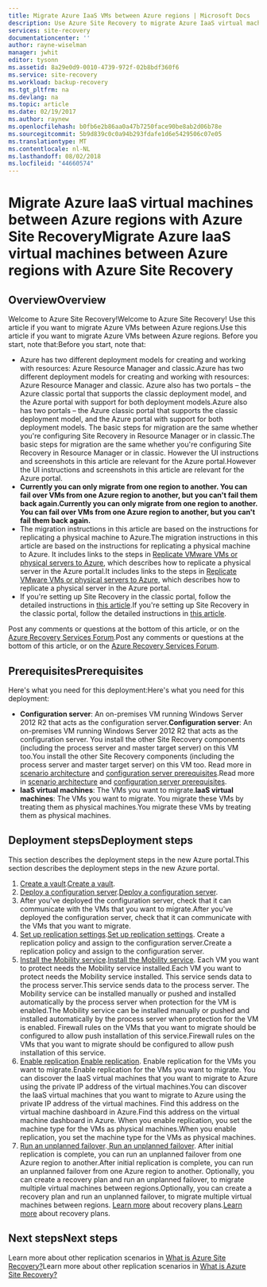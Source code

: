 ```yaml
---
title: Migrate Azure IaaS VMs between Azure regions | Microsoft Docs
description: Use Azure Site Recovery to migrate Azure IaaS virtual machines from one Azure region to another.
services: site-recovery
documentationcenter: ''
author: rayne-wiselman
manager: jwhit
editor: tysonn
ms.assetid: 8a29e0d9-0010-4739-972f-02b8bdf360f6
ms.service: site-recovery
ms.workload: backup-recovery
ms.tgt_pltfrm: na
ms.devlang: na
ms.topic: article
ms.date: 02/19/2017
ms.author: raynew
ms.openlocfilehash: b0fb6e2b86aa0a47b7250face90be8ab2d06b78e
ms.sourcegitcommit: 5b9d839c0c0a94b293fdafe1d6e5429506c07e05
ms.translationtype: MT
ms.contentlocale: nl-NL
ms.lasthandoff: 08/02/2018
ms.locfileid: "44660574"
---
```

# <a name="migrate-azure-iaas-virtual-machines-between-azure-regions-with-azure-site-recovery"></a><span data-ttu-id="99375-103">Migrate Azure IaaS virtual machines between Azure regions with Azure Site Recovery</span><span class="sxs-lookup"><span data-stu-id="99375-103">Migrate Azure IaaS virtual machines between Azure regions with Azure Site Recovery</span></span>
## <a name="overview"></a><span data-ttu-id="99375-104">Overview</span><span class="sxs-lookup"><span data-stu-id="99375-104">Overview</span></span>
<span data-ttu-id="99375-105">Welcome to Azure Site Recovery!</span><span class="sxs-lookup"><span data-stu-id="99375-105">Welcome to Azure Site Recovery!</span></span> <span data-ttu-id="99375-106">Use this article if you want to migrate Azure VMs between Azure regions.</span><span class="sxs-lookup"><span data-stu-id="99375-106">Use this article if you want to migrate Azure VMs between Azure regions.</span></span> <span data-ttu-id="99375-107">Before you start, note that:</span><span class="sxs-lookup"><span data-stu-id="99375-107">Before you start, note that:</span></span>

* <span data-ttu-id="99375-108">Azure has two different deployment models for creating and working with resources: Azure Resource Manager and classic.</span><span class="sxs-lookup"><span data-stu-id="99375-108">Azure has two different deployment models for creating and working with resources: Azure Resource Manager and classic.</span></span> <span data-ttu-id="99375-109">Azure also has two portals – the Azure classic portal that supports the classic deployment model, and the Azure portal with support for both deployment models.</span><span class="sxs-lookup"><span data-stu-id="99375-109">Azure also has two portals – the Azure classic portal that supports the classic deployment model, and the Azure portal with support for both deployment models.</span></span> <span data-ttu-id="99375-110">The basic steps for migration are the same whether you're configuring Site Recovery in Resource Manager or in classic.</span><span class="sxs-lookup"><span data-stu-id="99375-110">The basic steps for migration are the same whether you're configuring Site Recovery in Resource Manager or in classic.</span></span> <span data-ttu-id="99375-111">However the UI instructions and screenshots in this article are relevant for the Azure portal.</span><span class="sxs-lookup"><span data-stu-id="99375-111">However the UI instructions and screenshots in this article are relevant for the Azure portal.</span></span>
* <span data-ttu-id="99375-112">**Currently you can only migrate from one region to another. You can fail over VMs from one Azure region to another, but you can't fail them back again.**</span><span class="sxs-lookup"><span data-stu-id="99375-112">**Currently you can only migrate from one region to another. You can fail over VMs from one Azure region to another, but you can't fail them back again.**</span></span>
* <span data-ttu-id="99375-113">The migration instructions in this article are based on the instructions for replicating a physical machine to Azure.</span><span class="sxs-lookup"><span data-stu-id="99375-113">The migration instructions in this article are based on the instructions for replicating a physical machine to Azure.</span></span> <span data-ttu-id="99375-114">It includes links to the steps in [Replicate VMware VMs or physical servers to Azure](site-recovery-vmware-to-azure.md), which describes how to replicate a physical server in the Azure portal.</span><span class="sxs-lookup"><span data-stu-id="99375-114">It includes links to the steps in [Replicate VMware VMs or physical servers to Azure](site-recovery-vmware-to-azure.md), which describes how to replicate a physical server in the Azure portal.</span></span>
* <span data-ttu-id="99375-115">If you're setting up Site Recovery in the classic portal, follow the detailed instructions in [this article](site-recovery-vmware-to-azure-classic.md).</span><span class="sxs-lookup"><span data-stu-id="99375-115">If you're setting up Site Recovery in the classic portal, follow the detailed instructions in [this article](site-recovery-vmware-to-azure-classic.md).</span></span>

<span data-ttu-id="99375-116">Post any comments or questions at the bottom of this article, or on the [Azure Recovery Services Forum](https://social.msdn.microsoft.com/forums/azure/home?forum=hypervrecovmgr).</span><span class="sxs-lookup"><span data-stu-id="99375-116">Post any comments or questions at the bottom of this article, or on the [Azure Recovery Services Forum](https://social.msdn.microsoft.com/forums/azure/home?forum=hypervrecovmgr).</span></span>

## <a name="prerequisites"></a><span data-ttu-id="99375-117">Prerequisites</span><span class="sxs-lookup"><span data-stu-id="99375-117">Prerequisites</span></span>
<span data-ttu-id="99375-118">Here's what you need for this deployment:</span><span class="sxs-lookup"><span data-stu-id="99375-118">Here's what you need for this deployment:</span></span>

* <span data-ttu-id="99375-119">**Configuration server**: An on-premises VM running Windows Server 2012 R2 that acts as the configuration server.</span><span class="sxs-lookup"><span data-stu-id="99375-119">**Configuration server**: An on-premises VM running Windows Server 2012 R2 that acts as the configuration server.</span></span> <span data-ttu-id="99375-120">You install the other Site Recovery components (including the process server and master target server) on this VM too.</span><span class="sxs-lookup"><span data-stu-id="99375-120">You install the other Site Recovery components (including the process server and master target server) on this VM too.</span></span> <span data-ttu-id="99375-121">Read more in [scenario architecture](site-recovery-components.md#vmware-to-azure) and [configuration server prerequisites](site-recovery-vmware-to-azure.md#prerequisites).</span><span class="sxs-lookup"><span data-stu-id="99375-121">Read more in [scenario architecture](site-recovery-components.md#vmware-to-azure) and [configuration server prerequisites](site-recovery-vmware-to-azure.md#prerequisites).</span></span>
* <span data-ttu-id="99375-122">**IaaS virtual machines**: The VMs you want to migrate.</span><span class="sxs-lookup"><span data-stu-id="99375-122">**IaaS virtual machines**: The VMs you want to migrate.</span></span> <span data-ttu-id="99375-123">You migrate these VMs by treating them as physical machines.</span><span class="sxs-lookup"><span data-stu-id="99375-123">You migrate these VMs by treating them as physical machines.</span></span>

## <a name="deployment-steps"></a><span data-ttu-id="99375-124">Deployment steps</span><span class="sxs-lookup"><span data-stu-id="99375-124">Deployment steps</span></span>
<span data-ttu-id="99375-125">This section describes the deployment steps in the new Azure portal.</span><span class="sxs-lookup"><span data-stu-id="99375-125">This section describes the deployment steps in the new Azure portal.</span></span>

1. <span data-ttu-id="99375-126">[Create a vault](site-recovery-vmware-to-azure.md#create-a-recovery-services-vault).</span><span class="sxs-lookup"><span data-stu-id="99375-126">[Create a vault](site-recovery-vmware-to-azure.md#create-a-recovery-services-vault).</span></span>
2. <span data-ttu-id="99375-127">[Deploy a configuration server](site-recovery-vmware-to-azure.md#prepare-the-configuration-server).</span><span class="sxs-lookup"><span data-stu-id="99375-127">[Deploy a configuration server](site-recovery-vmware-to-azure.md#prepare-the-configuration-server).</span></span>
3. <span data-ttu-id="99375-128">After you've deployed the configuration server, check that it can communicate with the VMs that you want to migrate.</span><span class="sxs-lookup"><span data-stu-id="99375-128">After you've deployed the configuration server, check that it can communicate with the VMs that you want to migrate.</span></span>
4. <span data-ttu-id="99375-129">[Set up replication settings](site-recovery-vmware-to-azure.md#set-up-replication-settings).</span><span class="sxs-lookup"><span data-stu-id="99375-129">[Set up replication settings](site-recovery-vmware-to-azure.md#set-up-replication-settings).</span></span> <span data-ttu-id="99375-130">Create a replication policy and assign to the configuration server.</span><span class="sxs-lookup"><span data-stu-id="99375-130">Create a replication policy and assign to the configuration server.</span></span>
5. <span data-ttu-id="99375-131">[Install the Mobility service](site-recovery-vmware-to-azure.md#prepare-vms-for-replication).</span><span class="sxs-lookup"><span data-stu-id="99375-131">[Install the Mobility service](site-recovery-vmware-to-azure.md#prepare-vms-for-replication).</span></span> <span data-ttu-id="99375-132">Each VM you want to protect needs the Mobility service installed.</span><span class="sxs-lookup"><span data-stu-id="99375-132">Each VM you want to protect needs the Mobility service installed.</span></span> <span data-ttu-id="99375-133">This service sends data to the process server.</span><span class="sxs-lookup"><span data-stu-id="99375-133">This service sends data to the process server.</span></span> <span data-ttu-id="99375-134">The Mobility service can be installed manually or pushed and installed automatically by the process server when protection for the VM is enabled.</span><span class="sxs-lookup"><span data-stu-id="99375-134">The Mobility service can be installed manually or pushed and installed automatically by the process server when protection for the VM is enabled.</span></span> <span data-ttu-id="99375-135">Firewall rules on the VMs that you want to migrate should be configured to allow push installation of this service.</span><span class="sxs-lookup"><span data-stu-id="99375-135">Firewall rules on the VMs that you want to migrate should be configured to allow push installation of this service.</span></span>
6. <span data-ttu-id="99375-136">[Enable replication](site-recovery-vmware-to-azure.md#enable-replication).</span><span class="sxs-lookup"><span data-stu-id="99375-136">[Enable replication](site-recovery-vmware-to-azure.md#enable-replication).</span></span> <span data-ttu-id="99375-137">Enable replication for the VMs you want to migrate.</span><span class="sxs-lookup"><span data-stu-id="99375-137">Enable replication for the VMs you want to migrate.</span></span> <span data-ttu-id="99375-138">You can discover the IaaS virtual machines that you want to migrate to Azure using the private IP address of the virtual machines.</span><span class="sxs-lookup"><span data-stu-id="99375-138">You can discover the IaaS virtual machines that you want to migrate to Azure using the private IP address of the virtual machines.</span></span> <span data-ttu-id="99375-139">Find this address on the virtual machine dashboard in Azure.</span><span class="sxs-lookup"><span data-stu-id="99375-139">Find this address on the virtual machine dashboard in Azure.</span></span> <span data-ttu-id="99375-140">When you enable replication, you set the machine type for the VMs as physical machines.</span><span class="sxs-lookup"><span data-stu-id="99375-140">When you enable replication, you set the machine type for the VMs as physical machines.</span></span>
7. <span data-ttu-id="99375-141">[ Run an unplanned failover](site-recovery-failover.md).</span><span class="sxs-lookup"><span data-stu-id="99375-141">[ Run an unplanned failover](site-recovery-failover.md).</span></span> <span data-ttu-id="99375-142">After initial replication is complete, you can run an unplanned failover from one Azure region to another.</span><span class="sxs-lookup"><span data-stu-id="99375-142">After initial replication is complete, you can run an unplanned failover from one Azure region to another.</span></span> <span data-ttu-id="99375-143">Optionally, you can create a recovery plan and run an unplanned failover, to migrate multiple virtual machines between regions.</span><span class="sxs-lookup"><span data-stu-id="99375-143">Optionally, you can create a recovery plan and run an unplanned failover, to migrate multiple virtual machines between regions.</span></span> <span data-ttu-id="99375-144">[Learn more](site-recovery-create-recovery-plans.md) about recovery plans.</span><span class="sxs-lookup"><span data-stu-id="99375-144">[Learn more](site-recovery-create-recovery-plans.md) about recovery plans.</span></span>

## <a name="next-steps"></a><span data-ttu-id="99375-145">Next steps</span><span class="sxs-lookup"><span data-stu-id="99375-145">Next steps</span></span>
<span data-ttu-id="99375-146">Learn more about other replication scenarios in [What is Azure Site Recovery?](site-recovery-overview.md)</span><span class="sxs-lookup"><span data-stu-id="99375-146">Learn more about other replication scenarios in [What is Azure Site Recovery?](site-recovery-overview.md)</span></span>
